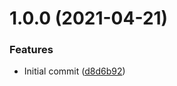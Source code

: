 # 1.0.0 (2021-04-21)


### Features

* Initial commit ([d8d6b92](https://github.com/mongodb-ansible-roles/ansible-role-local-tap/commit/d8d6b92178ca3be691e7135619b2dbaa05221c5c))
